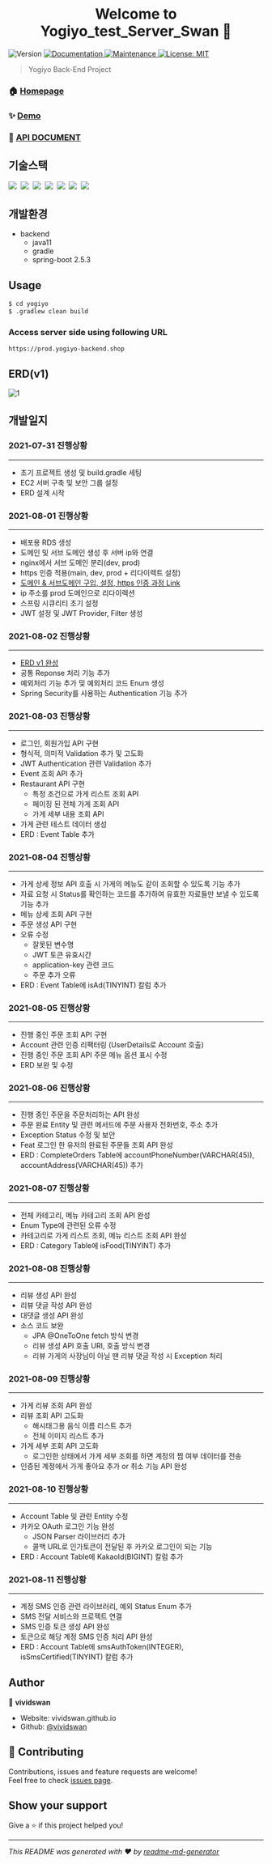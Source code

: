 <h1 align="center">Welcome to Yogiyo_test_Server_Swan 👋</h1>
<p>
  <img alt="Version" src="https://img.shields.io/badge/version-1.0.0-blue.svg?cacheSeconds=2592000" />
  <a href="https://github.com/kefranabg/readme-md-generator#readme" target="_blank">
    <img alt="Documentation" src="https://img.shields.io/badge/documentation-yes-brightgreen.svg" />
  </a>
  <a href="https://github.com/kefranabg/readme-md-generator/graphs/commit-activity" target="_blank">
    <img alt="Maintenance" src="https://img.shields.io/badge/Maintained%3F-yes-green.svg" />
  </a>
  <a href="#" target="_blank">
    <img alt="License: MIT" src="https://img.shields.io/github/license/vividswan/Yogiyo_test_Server_Swan" />
  </a>
</p>

> Yogiyo Back-End Project

### 🏠 [Homepage](https://github.com/mock-rc1/Yogiyo_test_Server_Swan)

### ✨ [Demo](https://prod.yogiyo-backend.shop)

### 📘 [API DOCUMENT](https://docs.google.com/spreadsheets/d/1s8GNufaq29cz1syn87m0NE5NpaMzJrwugm5NDU_7r5k/edit?usp=sharing)

## 기술스택

<p>
  <img src="https://img.shields.io/badge/-SpringBoot-blue"/>&nbsp
  <img src="https://img.shields.io/badge/-JPA-red"/>&nbsp
  <img src="https://img.shields.io/badge/-MySQL-yellow"/>&nbsp
  <img src="https://img.shields.io/badge/-JWT-blue"/>&nbsp
  <img src="https://img.shields.io/badge/-AWS-orange"/>&nbsp
  <img src="https://img.shields.io/badge/-Nginx-red"/>&nbsp
  <img src="https://img.shields.io/badge/-SpringSecurity-black"/>&nbsp
</p>

## 개발환경

- backend
  - java11
  - gradle
  - spring-boot 2.5.3


## Usage

```sh
$ cd yogiyo
$ .gradlew clean build
```

### Access server side using following URL

```
https://prod.yogiyo-backend.shop
```

## ERD(v1)

![1](https://user-images.githubusercontent.com/54254402/127853971-cd688a19-347c-4fcb-bedd-f146e7646d53.png)


## 개발일지

### 2021-07-31 진행상황
- - -
- 초기 프로젝트 생성 및 build.gradle 세팅
- EC2 서버 구축 및 보안 그룹 설정
- ERD 설계 시작

### 2021-08-01 진행상황
- - -
- 배포용 RDS 생성
- 도메인 및 서브 도메인 생성 후 서버 ip와 연결
- nginx에서 서브 도메인 분리(dev, prod)
- https 인증 적용(main, dev, prod + 리다이렉트 설정)
- [도메인 & 서브도메인 구입, 설정, https 인증 과정 Link](https://vividswan.github.io/2021/08/01/AWS+%EB%B0%B0%ED%8F%AC-Sub-Domain%EC%97%90-HTTPS-%EC%9D%B8%EC%A6%9D%EB%B0%9B%EA%B8%B0.html)
- ip 주소를 prod 도메인으로 리다이렉션
- 스프링 시큐리티 초기 설정
- JWT 설정 및 JWT Provider, Filter 생성

### 2021-08-02 진행상황
- - -
- [ERD v1 완성](https://user-images.githubusercontent.com/54254402/127853971-cd688a19-347c-4fcb-bedd-f146e7646d53.png)
- 공통 Reponse 처리 기능 추가
- 예외처리 기능 추가 및 예외처리 코드 Enum 생성
- Spring Security를 사용하는 Authentication 기능 추가

### 2021-08-03 진행상황
- - -
- 로그인, 회원가입 API 구현
- 형식적, 의미적 Validation 추가 및 고도화
- JWT Authentication 관련 Validation 추가
- Event 조회 API 추가
- Restaurant API 구현
  - 특정 조건으로 가게 리스트 조회 API
  - 페이징 된 전체 가게 조회 API
  - 가게 세부 내용 조회 API
- 가게 관련 테스트 데이터 생성
- ERD : Event Table 추가

### 2021-08-04 진행상황
- - -
- 가게 상세 정보 API 호출 시 가게의 메뉴도 같이 조회할 수 있도록 기능 추가
- 자료 요청 시 Status를 확인하는 코드를 추가하여 유효한 자료들만 보낼 수 있도록 기능 추가
- 메뉴 상세 조회 API 구현
- 주문 생성 API 구현
- 오류 수정
  - 잘못된 변수명
  - JWT 토큰 유효시간
  - application-key 관련 코드
  - 주문 추가 오류
- ERD : Event Table에 isAd(TINYINT) 칼럼 추가

### 2021-08-05 진행상황
- - -
- 진행 중인 주문 조회 API 구현
- Account 관련 인증 리팩터링 (UserDetails로 Account 호출)
- 진행 중인 주문 조회 API 주문 메뉴 옵션 표시 수정
- ERD 보완 및 수정

### 2021-08-06 진행상황
- - -
- 진행 중인 주문을 주문처리하는 API 완성
- 주문 완료 Entity 및 관련 메서드에 주문 사용자 전화번호, 주소 추가
- Exception Status 수정 및 보안
- Feat 로그인 한 유저의 완료된 주문들 조회 API 완성
- ERD : CompleteOrders Table에 accountPhoneNumber(VARCHAR(45)), accountAddress(VARCHAR(45)) 추가

### 2021-08-07 진행상황
- - -
- 전체 카테고리, 메뉴 카테고리 조회 API 완성
- Enum Type에 관련된 오류 수정
- 카테고리로 가게 리스트 조회, 메뉴 리스트 조회 API 완성
- ERD : Category Table에 isFood(TINYINT) 추가

### 2021-08-08 진행상황
- - -
- 리뷰 생성 API 완성
- 리뷰 댓글 작성 API 완성
- 대댓글 생성 API 완성
- 소스 코드 보완
  - JPA @OneToOne fetch 방식 변경
  - 리뷰 생성 API 호출 URI, 호출 방식 변경
  - 리뷰 가게의 사장님이 아닐 땐 리뷰 댓글 작성 시 Exception 처리


### 2021-08-09 진행상황
- - -
- 가게 리뷰 조회 API 완성
- 리뷰 조회 API 고도화
  - 해시태그용 음식 이름 리스트 추가
  - 전체 이미지 리스트 추가
- 가게 세부 조회 API 고도화
  - 로그인한 상태에서 가게 세부 조회를 하면 계정의 찜 여부 데이터를 전송
- 인증된 계정에서 가게 좋아요 추가 or 취소 기능 API 완성

### 2021-08-10 진행상황
- - -
- Account Table 및 관련 Entity 수정
- 카카오 OAuth 로그인 기능 완성
  - JSON Parser 라이브러리 추가
  - 콜백 URL로 인가토큰이 전달된 후 카카오 로그인이 되는 기능
- ERD : Account Table에 KakaoId(BIGINT) 칼럼 추가

### 2021-08-11 진행상황
- - -
- 계정 SMS 인증 관련 라이브러리, 예외 Status Enum 추가
- SMS 전달 서비스와 프로젝트 연결
- SMS 인증 토큰 생성 API 완성
- 토큰으로 해당 계정 SMS 인증 처리 API 완성
- ERD : Account Table에 smsAuthToken(INTEGER), isSmsCertified(TINYINT) 칼럼 추가

## Author

👤 **vividswan**

* Website: vividswan.github.io
* Github: [@vividswan](https://github.com/vividswan)

## 🤝 Contributing

Contributions, issues and feature requests are welcome!<br />Feel free to check [issues page](https://github.com/mock-rc1/Yogiyo_test_Server_Swan/issues). 

## Show your support

Give a ⭐️ if this project helped you!

***
_This README was generated with ❤️ by [readme-md-generator](https://github.com/kefranabg/readme-md-generator)_
